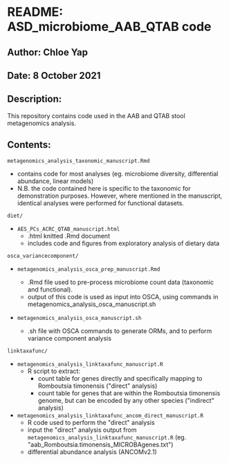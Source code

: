# README: ASD_microbiome_AAB_QTAB code
## Author: Chloe Yap
## Date: 8 October 2021

## Description:
This repository contains code used in the AAB and QTAB stool metagenomics analysis.

## Contents:
`metagenomics_analysis_taxonomic_manuscript.Rmd`

* contains code for most analyses (eg. microbiome diversity, differential abundance, linear models)
* N.B. the code contained here is specific to the taxonomic for demonstration purposes.
	However, where mentioned in the manuscript, identical analyses were performed for functional datasets.

`diet/`
* `AES_PCs_ACRC_QTAB_manuscript.html`
	* .html knitted .Rmd document
	* includes code and figures from exploratory analysis of dietary data

`osca_variancecomponent/`
* `metagenomics_analysis_osca_prep_manuscript.Rmd`
	* .Rmd file used to pre-process microbiome count data (taxonomic and functional).
	* output of this code is used as input into OSCA, using commands in metagenomics_analysis_osca_manuscript.sh

* `metagenomics_analysis_osca_manuscript.sh`
	* .sh file with OSCA commands to generate ORMs, and to perform variance component analysis

`linktaxafunc/`
* `metagenomics_analysis_linktaxafunc_manuscript.R`
	* R script to extract:
		* count table for genes directly and specifically mapping to Romboutsia timonensis ("direct" analysis)
	 	* count table for genes that are within the Romboutsia timonensis genome, but can be encoded by any other species ("indirect" analysis)
* `metagenomics_analysis_linktaxafunc_ancom_direct_manuscript.R`
	* R code used to perform the "direct" analysis
	* input the "direct" analysis output from `metagenomics_analysis_linktaxafunc_manuscript.R` (eg. "aab_Romboutsia.timonensis_MICROBAgenes.txt")
	* differential abundance analysis (ANCOMv2.1)

